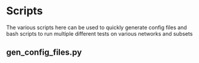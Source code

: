 # Scripts 
The various scripts here can be used to quickly generate config files and bash scripts to run multiple different tests on various networks and subsets

## gen_config_files.py

